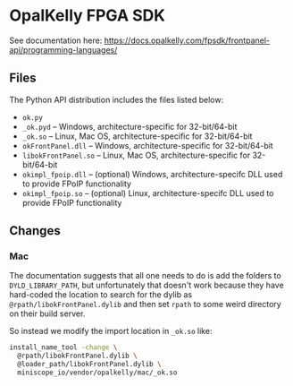 # OpalKelly FPGA SDK

See documentation here: https://docs.opalkelly.com/fpsdk/frontpanel-api/programming-languages/

## Files

The Python API distribution includes the files listed below:

- `ok.py`
- `_ok.pyd` – Windows, architecture-specific for 32-bit/64-bit
- `_ok.so` – Linux, Mac OS, architecture-specific for 32-bit/64-bit
- `okFrontPanel.dll` – Windows, architecture-specific for 32-bit/64-bit
- `libokFrontPanel.so` – Linux, Mac OS, architecture-specific for 32-bit/64-bit
- `okimpl_fpoip.dll` – (optional) Windows, architecture-specifc DLL used to provide FPoIP functionality
- `okimpl_fpoip.so` – (optional) Linux, architecture-specifc DLL used to provide FPoIP functionality

## Changes

### Mac

The documentation suggests that all one needs to do is add the folders to
`DYLD_LIBRARY_PATH`, but unfortunately that doesn't work because they have hard-coded
the location to search for the dylib as `@rpath/libokFrontPanel.dylib` and 
then set `rpath` to some weird directory on their build server.

So instead we modify the import location in `_ok.so` like:

```bash
install_name_tool -change \
  @rpath/libokFrontPanel.dylib \
  @loader_path/libokFrontPanel.dylib \
  miniscope_io/vendor/opalkelly/mac/_ok.so
```
